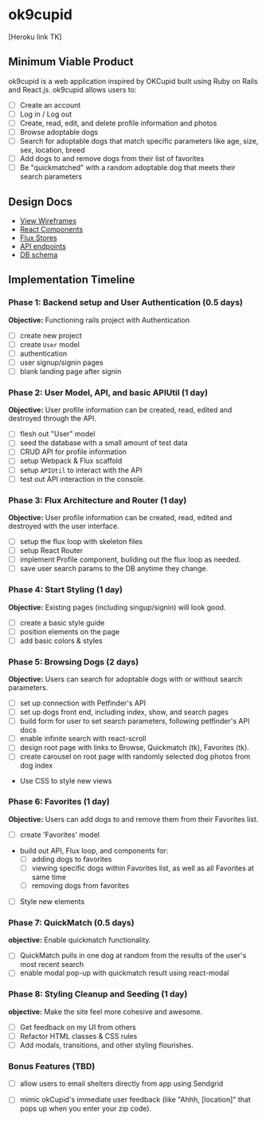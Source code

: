 # ok9cupid

[Heroku link TK]


## Minimum Viable Product

ok9cupid is a web application inspired by OKCupid built using Ruby on Rails
and React.js. ok9cupid allows users to:

<!-- This is a Markdown checklist. Use it to keep track of your
progress. Put an x between the brackets for a checkmark: [x] -->

- [ ] Create an account
- [ ] Log in / Log out
- [ ] Create, read, edit, and delete profile information and photos
- [ ] Browse adoptable dogs
- [ ] Search for adoptable dogs that match specific parameters like age, size, sex, location, breed
- [ ] Add dogs to and remove dogs from their list of favorites
- [ ] Be "quickmatched" with a random adoptable dog that meets their search parameters

## Design Docs
* [View Wireframes][views]
* [React Components][components]
* [Flux Stores][stores]
* [API endpoints][api-endpoints]
* [DB schema][schema]

[views]: ./docs/wireframes
[components]: ./docs/components.md
[stores]: ./docs/stores.md
[api-endpoints]: ./docs/api-endpoints.md
[schema]: ./docs/schema.md

## Implementation Timeline

### Phase 1: Backend setup and User Authentication (0.5 days)

**Objective:** Functioning rails project with Authentication

- [ ] create new project
- [ ] create `User` model
- [ ] authentication
- [ ] user signup/signin pages
- [ ] blank landing page after signin

### Phase 2: User Model, API, and basic APIUtil (1 day)

**Objective:** User profile information can be created, read, edited and destroyed through
the API.

- [ ] flesh out "User" model
- [ ] seed the database with a small amount of test data
- [ ] CRUD API for profile information 
- [ ] setup Webpack & Flux scaffold
- [ ] setup `APIUtil` to interact with the API
- [ ] test out API interaction in the console.

### Phase 3: Flux Architecture and Router (1 day)

**Objective:** User profile information can be created, read, edited and destroyed with the
user interface.

- [ ] setup the flux loop with skeleton files
- [ ] setup React Router
- [ ] implement Profile component, building out the flux loop as needed.
- [ ] save user search params to the DB anytime they change.

### Phase 4: Start Styling (1 day)

**Objective:** Existing pages (including singup/signin) will look good.

- [ ] create a basic style guide
- [ ] position elements on the page
- [ ] add basic colors & styles

### Phase 5: Browsing Dogs (2 days)

**Objective:** Users can search for adoptable dogs with or without search parameters.

- [ ] set up connection with Petfinder's API
- [ ] set up dogs front end, including index, show, and search pages
- [ ] build form for user to set search parameters, following petfinder's API docs
- [ ] enable infinite search with react-scroll
- [ ] design root page with links to Browse, Quickmatch (tk), Favorites (tk). 
- [ ] create carousel on root page with randomly selected dog photos from dog index 
- Use CSS to style new views


### Phase 6: Favorites (1 day)

**Objective:** Users can add dogs to and remove them from their Favorites list. 

- [ ] create 'Favorites' model
- build out API, Flux loop, and components for:
  - [ ] adding dogs to favorites
  - [ ] viewing specific dogs within Favorites list, as well as all Favorites at same time
  - [ ] removing dogs from favorites
- [ ] Style new elements

### Phase 7: QuickMatch (0.5 days)

**objective:** Enable quickmatch functionality. 

- [ ] QuickMatch pulls in one dog at random from the results of the user's most recent search
- [ ] enable modal pop-up with quickmatch result using react-modal

### Phase 8: Styling Cleanup and Seeding (1 day)

**objective:** Make the site feel more cohesive and awesome.

- [ ] Get feedback on my UI from others
- [ ] Refactor HTML classes & CSS rules
- [ ] Add modals, transitions, and other styling flourishes.

### Bonus Features (TBD)
- [ ] allow users to email shelters directly from app using Sendgrid
- [ ] mimic okCupid's immediate user feedback (like "Ahhh, [location]" that pops up when you enter your zip code). 


[phase-one]: ./docs/phases/phase1.md
[phase-two]: ./docs/phases/phase2.md
[phase-three]: ./docs/phases/phase3.md
[phase-four]: ./docs/phases/phase4.md
[phase-five]: ./docs/phases/phase5.md
